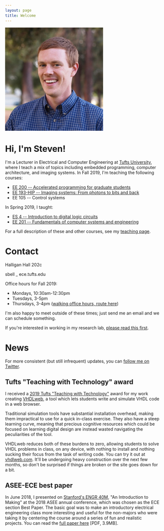 ```yaml
---
layout: page
title: Welcome
---
```

<img class="floater" src="assets/img/portrait.jpg" />

# Hi, I'm Steven!

I'm a Lecturer in Electrical and Computer Engineering at [Tufts University](http://tufts.edu), where I teach a mix of topics including embedded programming, computer architecture, and imaging systems.  In Fall 2019, I'm teaching the following courses:

* [EE 200 -- Accelerated programming for graduate students](http://www.ece.tufts.edu/ee/200)
* [EE 193-HIP -- Imaging systems: From photons to bits and back](http://www.ece.tufts.edu/ee/193HIP)
* EE 105 -- Control systems

In Spring 2019, I taught:
* [ES 4 -- Introduction to digital logic circuits](http://www.ece.tufts.edu/es/4)
* [EE 201 -- Fundamentals of computer systems and engineering](http://www.ece.tufts.edu/ee/201)

For a full description of these and other courses, see my [teaching page](teaching).

# Contact

Halligan Hall 202c

sbell _ ece.tufts.edu

Office hours for Fall 2019:

* Mondays, 10:30am-12:30pm
* Tuesdays, 3-5pm
* Thursdays, 3-4pm ([walking office hours, route here](walking_oh))

I'm also happy to meet outside of these times; just send me an email and we can schedule something.

If you're interested in working in my research lab, [please read this first](working_with_me).

# News
For more consistent (but still infrequent) updates, you can [follow me on Twitter](http://twitter.com/stevenebell).

## Tufts "Teaching with Technology" award
I received a [2019 Tufts "Teaching with Technology"](https://sites.tufts.edu/ets/2019/05/23/winners-of-the-2019-teaching-with-technology-awards/) award for my work creating [VHDLweb](vhdlweb.com), a tool which lets students write and simulate VHDL code in a web browser.

Traditional simulation tools have substantial installation overhead, making them impractical to use for a quick in-class exercise.  They also have a steep learning curve, meaning that precious cognitive resources which could be focused on learning digital design are instead wasted navigating the peculiarities of the tool.

VHDLweb reduces both of these burdens to zero, allowing students to solve VHDL problems in class, on any device, with nothing to install and nothing sucking their focus from the task of writing code.
You can try it out at [vhdlweb.com](http://vhdlweb.com).  It'll be undergoing heavy construction over the next few months, so don't be surprised if things are broken or the site goes down for a bit.

## ASEE-ECE best paper
In June 2018, I presented on [Stanford's ENGR 40M](http://engr40m.stanford.edu), "An Introduction to Making" at the 2018 ASEE annual conference, which was chosen as the ECE section Best Paper.  The basic goal was to make an introductory electrical engineering class more interesting and useful for the non-majors who were taking it by centering the course around a series of fun and realistic projects.  You can read the [full paper here](http://files.stevenbell.me/papers/asee2018_engr40m.pdf) [PDF, 3.9MB].

